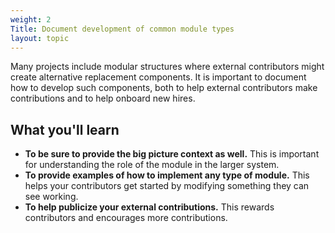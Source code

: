 ```yaml
---
weight: 2
Title: Document development of common module types
layout: topic
---
```


Many projects include modular structures where external contributors might
create alternative replacement components. It is important to document how to
develop such components, both to help external contributors make contributions
and to help onboard new hires.

## What you'll learn

* **To be sure to provide the big picture context as well.** This is important
  for understanding the role of the module in the larger system.
* **To provide examples of how to implement any type of module.** This helps
  your contributors get started by modifying something they can see working.
* **To help publicize your external contributions.** This rewards contributors
  and encourages more contributions.
